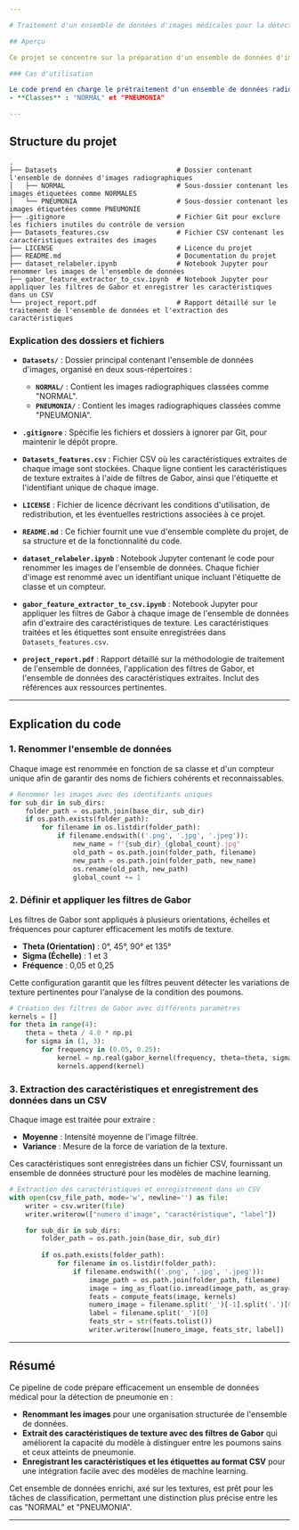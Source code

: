 ```yaml
---

# Traitement d'un ensemble de données d'images médicales pour la détection de pneumonie

## Aperçu

Ce projet se concentre sur la préparation d'un ensemble de données d'images radiographiques thoraciques pour la détection de la pneumonie. Le processus inclut le renommage des images, l'application de filtres de Gabor pour l'extraction de textures, et l'enregistrement des caractéristiques dans un fichier CSV. Cet ensemble de caractéristiques permet une intégration efficace dans les pipelines de machine learning pour les tâches de classification. La méthode utilise des filtres de Gabor en raison de leur efficacité à capturer les motifs de texture, qui sont cruciaux pour différencier les poumons sains des poumons affectés par la pneumonie.

### Cas d'utilisation

Le code prend en charge le prétraitement d'un ensemble de données radiographiques pour la classification binaire :
- **Classes** : "NORMAL" et "PNEUMONIA"

---
```


## Structure du projet

```
.
├── Datasets                              # Dossier contenant l'ensemble de données d'images radiographiques
│   ├── NORMAL                            # Sous-dossier contenant les images étiquetées comme NORMALES
│   └── PNEUMONIA                         # Sous-dossier contenant les images étiquetées comme PNEUMONIE
├── .gitignore                            # Fichier Git pour exclure les fichiers inutiles du contrôle de version
├── Datasets_features.csv                 # Fichier CSV contenant les caractéristiques extraites des images
├── LICENSE                               # Licence du projet
├── README.md                             # Documentation du projet
├── dataset_relabeler.ipynb               # Notebook Jupyter pour renommer les images de l'ensemble de données
├── gabor_feature_extractor_to_csv.ipynb  # Notebook Jupyter pour appliquer les filtres de Gabor et enregistrer les caractéristiques dans un CSV
└── project_report.pdf                    # Rapport détaillé sur le traitement de l'ensemble de données et l'extraction des caractéristiques
```

### Explication des dossiers et fichiers

- **`Datasets/`** : Dossier principal contenant l'ensemble de données d'images, organisé en deux sous-répertoires :
  - **`NORMAL/`** : Contient les images radiographiques classées comme "NORMAL".
  - **`PNEUMONIA/`** : Contient les images radiographiques classées comme "PNEUMONIA".

- **`.gitignore`** : Spécifie les fichiers et dossiers à ignorer par Git, pour maintenir le dépôt propre.

- **`Datasets_features.csv`** : Fichier CSV où les caractéristiques extraites de chaque image sont stockées. Chaque ligne contient les caractéristiques de texture extraites à l'aide de filtres de Gabor, ainsi que l'étiquette et l'identifiant unique de chaque image.

- **`LICENSE`** : Fichier de licence décrivant les conditions d'utilisation, de redistribution, et les éventuelles restrictions associées à ce projet.

- **`README.md`** : Ce fichier fournit une vue d'ensemble complète du projet, de sa structure et de la fonctionnalité du code.

- **`dataset_relabeler.ipynb`** : Notebook Jupyter contenant le code pour renommer les images de l'ensemble de données. Chaque fichier d'image est renommé avec un identifiant unique incluant l'étiquette de classe et un compteur.

- **`gabor_feature_extractor_to_csv.ipynb`** : Notebook Jupyter pour appliquer les filtres de Gabor à chaque image de l'ensemble de données afin d'extraire des caractéristiques de texture. Les caractéristiques traitées et les étiquettes sont ensuite enregistrées dans `Datasets_features.csv`.

- **`project_report.pdf`** : Rapport détaillé sur la méthodologie de traitement de l'ensemble de données, l'application des filtres de Gabor, et l'ensemble de données des caractéristiques extraites. Inclut des références aux ressources pertinentes.

---

## Explication du code

### 1. Renommer l'ensemble de données

Chaque image est renommée en fonction de sa classe et d'un compteur unique afin de garantir des noms de fichiers cohérents et reconnaissables.

```python
# Renommer les images avec des identifiants uniques
for sub_dir in sub_dirs:
    folder_path = os.path.join(base_dir, sub_dir)
    if os.path.exists(folder_path):
        for filename in os.listdir(folder_path):
            if filename.endswith(('.png', '.jpg', '.jpeg')):
                new_name = f"{sub_dir}_{global_count}.jpg"
                old_path = os.path.join(folder_path, filename)
                new_path = os.path.join(folder_path, new_name)
                os.rename(old_path, new_path)
                global_count += 1
```

### 2. Définir et appliquer les filtres de Gabor

Les filtres de Gabor sont appliqués à plusieurs orientations, échelles et fréquences pour capturer efficacement les motifs de texture.

- **Theta (Orientation)** : 0°, 45°, 90° et 135°
- **Sigma (Échelle)** : 1 et 3
- **Fréquence** : 0,05 et 0,25

Cette configuration garantit que les filtres peuvent détecter les variations de texture pertinentes pour l'analyse de la condition des poumons.

```python
# Création des filtres de Gabor avec différents paramètres
kernels = []
for theta in range(4):
    theta = theta / 4.0 * np.pi
    for sigma in (1, 3):
        for frequency in (0.05, 0.25):
            kernel = np.real(gabor_kernel(frequency, theta=theta, sigma_x=sigma, sigma_y=sigma))
            kernels.append(kernel)
```

### 3. Extraction des caractéristiques et enregistrement des données dans un CSV

Chaque image est traitée pour extraire :
- **Moyenne** : Intensité moyenne de l'image filtrée.
- **Variance** : Mesure de la force de variation de la texture.

Ces caractéristiques sont enregistrées dans un fichier CSV, fournissant un ensemble de données structuré pour les modèles de machine learning.

```python
# Extraction des caractéristiques et enregistrement dans un CSV
with open(csv_file_path, mode='w', newline='') as file:
    writer = csv.writer(file)
    writer.writerow(["numero d'image", "caractéristique", "label"])

    for sub_dir in sub_dirs:
        folder_path = os.path.join(base_dir, sub_dir)
        
        if os.path.exists(folder_path):
            for filename in os.listdir(folder_path):
                if filename.endswith(('.png', '.jpg', '.jpeg')):
                    image_path = os.path.join(folder_path, filename)
                    image = img_as_float(io.imread(image_path, as_gray=True))
                    feats = compute_feats(image, kernels)
                    numero_image = filename.split('_')[-1].split('.')[0]
                    label = filename.split('_')[0]
                    feats_str = str(feats.tolist())
                    writer.writerow([numero_image, feats_str, label])
```

---

## Résumé

Ce pipeline de code prépare efficacement un ensemble de données médical pour la détection de pneumonie en :
- **Renommant les images** pour une organisation structurée de l'ensemble de données.
- **Extrait des caractéristiques de texture avec des filtres de Gabor** qui améliorent la capacité du modèle à distinguer entre les poumons sains et ceux atteints de pneumonie.
- **Enregistrant les caractéristiques et les étiquettes au format CSV** pour une intégration facile avec des modèles de machine learning.

Cet ensemble de données enrichi, axé sur les textures, est prêt pour les tâches de classification, permettant une distinction plus précise entre les cas "NORMAL" et "PNEUMONIA".

---

